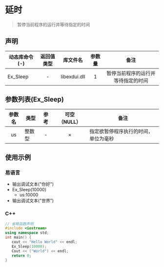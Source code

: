 # 延时

> 暂停当前程序的运行并等待指定的时间

## 声明

|动态库命令(-)   |   返回值类型   |   库文件名   |   参数量   | 备注 |
|----|:--:|:--:|:--:|:--:|
|Ex_Sleep   |   -   |   libexdui.dll   |   1   |   暂停当前程序的运行并等待指定的时间|

## 参数列表(Ex_Sleep)

|参数名   |   类型   |   参考   |   可空（NULL）   | 备注 |
|:--:|----|:--:|:--:|----|
|us   |   整数型   |   -   |   ×   |   指定欲暂停程序执行的时间，单位为毫秒|


## 使用示例

### 易语言

- 输出调试文本("你好")
- Ex_Sleep(10000)
    - us:10000
- 输出调试文本("世界")

### C++

```C++
// 省略函数声明
#include <iostream> 
using namespace std; 
int main() {
   cout << "Hello World" << endl; 
   Ex_Sleep(10000);
   Cout << ("World") << endl;
   return 0;
}
```


